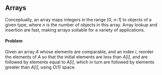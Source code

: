 ## Arrays

Conceptually, an array maps integers in the range [0, <em>n-1</em>] to objects of a given type, where <em>n</em> is the number of objects in this array. Array lookup and insertion are fast, making arrays suitable for a variety of applications.

<h4>Problem</h4>

Given an array <em>A</em> whose elements are comparable, and an index <em>i</em>, reorder the elements of <em>A</em> so that the initial elements are less than <em>A[i]</em>, and are followed by elements equal to <em>A[i]</em>, which in turn are followed by elements greater than <em>A[i]</em>, using <em>O(1)</em> space.